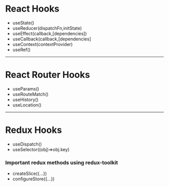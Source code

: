 <h1> React Hooks</h1>

<ul>
  <li>useState()</li>
  <li>useReducer(dispatchFn,initState)</li>
  <li>useEffect(callback,[dependencies])</li>
  <li>useCallback(callback,[dependencies]</li>
  <li>useContext(contextProvider)</li>
  <li>useRef()</li>
 </ul>

<hr/>

<h1>React Router Hooks</h1>

<ul>
  <li>useParams()</li>
  <li>useRouteMatch()</li>
  <li>useHistory()</li>
  <li>useLocation()</li>
 </ul>

<hr/>

<h1>Redux Hooks</h1>

<ul>
  <li>useDispatch()</li>
  <li>useSelector((obj)=>obj.key)</li>
</ul>


<h3> Important redux methods using redux-toolkit</h3>

<ul>
  <li>createSlice({...})</li>
  <li>configureStore({...})</li>
</ul>
